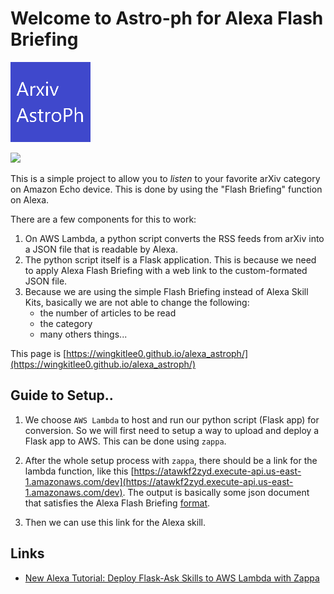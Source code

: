# Welcome to Astro-ph for Alexa Flash Briefing

![Astro-ph Logo](../Images/Logo128.png)

![]("https://raw.githubusercontent.com/wingkitlee0/alexa_astroph/master/Images/Logo128.png")

This is a simple project to allow you to *listen* to your favorite arXiv category on Amazon Echo device. This is done by using the "Flash Briefing" function on Alexa.

There are a few components for this to work:

1. On AWS Lambda, a python script converts the RSS feeds from arXiv into a JSON file that is readable by Alexa.
2. The python script itself is a Flask application. This is because we need to apply Alexa Flash Briefing with a web link to the custom-formated JSON file.
3. Because we are using the simple Flash Briefing instead of Alexa Skill Kits, basically we are not able to change the following:
    - the number of articles to be read
    - the category
    - many others things...

This page is [https://wingkitlee0.github.io/alexa_astroph/](https://wingkitlee0.github.io/alexa_astroph/)


## Guide to Setup..

1. We choose `AWS Lambda` to host and run our python script (Flask app) for conversion. So we will first need to setup a way to upload and deploy a Flask app to AWS. This can be done using `zappa`.

2. After the whole setup process with `zappa`, there should be a link for the lambda function, like this
[https://atawkf2zyd.execute-api.us-east-1.amazonaws.com/dev](https://atawkf2zyd.execute-api.us-east-1.amazonaws.com/dev). The output is basically some json document that satisfies the Alexa Flash Briefing [format](https://developer.amazon.com/docs/flashbriefing/flash-briefing-skill-api-feed-reference.html).

3. Then we can use this link for the Alexa skill.

## Links

- [New Alexa Tutorial: Deploy Flask-Ask Skills to AWS Lambda with Zappa](https://developer.amazon.com/blogs/post/8e8ad73a-99e9-4c0f-a7b3-60f92287b0bf/New-Alexa-Tutorial-Deploy-Flask-Ask-Skills-to-AWS-Lambda-with-Zappa)


